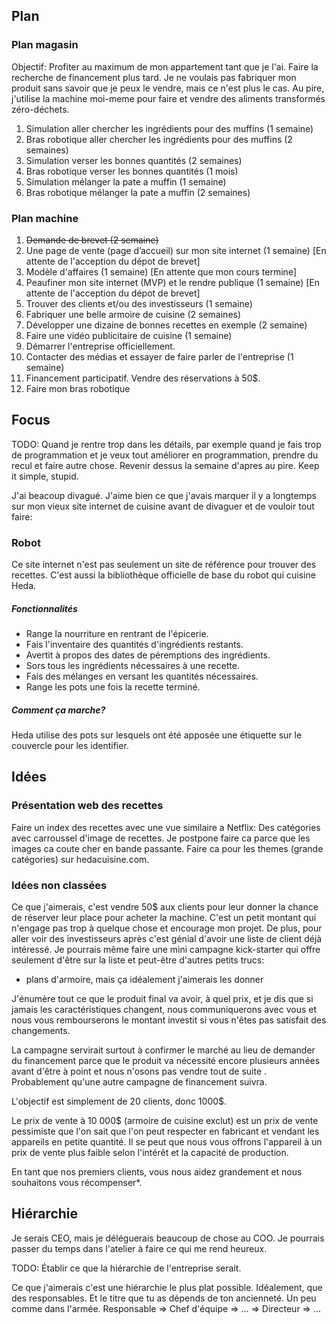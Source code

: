 Plan
-----

### Plan magasin

Objectif: Profiter au maximum de mon appartement tant que je l'ai. Faire la recherche de financement plus tard. Je ne voulais pas fabriquer mon produit sans savoir que je peux le vendre, mais ce n'est plus le cas. Au pire, j'utilise la machine moi-meme pour faire et vendre des aliments transformés zéro-déchets.

1. Simulation aller chercher les ingrédients pour des muffins (1 semaine)
1. Bras robotique aller chercher les ingrédients pour des muffins (2 semaines)
1. Simulation verser les bonnes quantités (2 semaines)
1. Bras robotique verser les bonnes quantités (1 mois)
1. Simulation mélanger la pate a muffin (1 semaine)
1. Bras robotique mélanger la pate a muffin (2 semaines)

### Plan machine

1. <strike>Demande de brevet (2 semaine)</strike>
1.  Une page de vente (page d’accueil) sur mon site internet (1 semaine) [En attente de l'acception du dépot de brevet]
1.  Modèle d'affaires (1 semaine) [En attente que mon cours termine]
1.  Peaufiner mon site internet (MVP) et le rendre publique (1 semaine) [En attente de l'acception du dépot de brevet]
1.  Trouver des clients et/ou des investisseurs (1 semaine)
1.  Fabriquer une belle armoire de cuisine (2 semaines)
1.  Développer une dizaine de bonnes recettes en exemple (2 semaine)
1.  Faire une vidéo publicitaire de cuisine (1 semaine)
1. Démarrer l'entreprise officiellement.
1. Contacter des médias et essayer de faire parler de l'entreprise
    (1 semaine)
1. Financement participatif. Vendre des réservations à 50$.
1. Faire mon bras robotique

## Focus

TODO: Quand je rentre trop dans les détails, par exemple quand je fais trop de programmation et je veux tout améliorer en programmation, prendre du recul et faire autre chose. Revenir dessus la semaine d'apres au pire. Keep it simple, stupid.

J'ai beacoup divagué. J'aime bien ce que j'avais marquer il y a longtemps sur mon vieux site internet de cuisine avant de divaguer et de vouloir tout faire:

### Robot

Ce site internet n'est pas seulement un site de référence pour trouver des recettes. C'est aussi la bibliothèque officielle de base du robot qui cuisine Heda.

##### Fonctionnalités
- Range la nourriture en rentrant de l'épicerie.
- Fais l'inventaire des quantités d'ingrédients restants.
- Avertit à propos des dates de péremptions des ingrédients.  
- Sors tous les ingrédients nécessaires à une recette.
- Fais des mélanges en versant les quantités nécessaires.
- Range les pots une fois la recette terminé.

##### Comment ça marche?

Heda utilise des pots sur lesquels ont été apposée une étiquette sur le couvercle pour les identifier.


Idées
-----

### Présentation web des recettes

Faire un index des recettes avec une vue similaire a Netflix: Des catégories avec carroussel d'image de recettes. Je postpone faire ca parce que les images ca coute cher en bande passante. Faire ca pour les themes (grande catégories) sur hedacuisine.com.

### Idées non classées

Ce que j'aimerais, c'est vendre 50\$ aux clients pour leur donner la
chance de réserver leur place pour acheter la machine. C'est un petit
montant qui n'engage pas trop à quelque chose et encourage mon projet.
De plus, pour aller voir des investisseurs après c'est génial d'avoir
une liste de client déjà intéressé. Je pourrais même faire une mini
campagne kick-starter qui offre seulement d'être sur la liste et
peut-être d'autres petits trucs:

-   plans d'armoire, mais ça idéalement j'aimerais les donner

J'énumère tout ce que le produit final va avoir, à quel prix, et je dis
que si jamais les caractéristiques changent, nous communiquerons avec
vous et nous vous rembourserons le montant investit si vous n'êtes pas
satisfait des changements.

La campagne servirait surtout à confirmer le marché au lieu de demander
du financement parce que le produit va nécessité encore plusieurs années
avant d'être à point et nous n'osons pas vendre tout de suite .
Probablement qu'une autre campagne de financement suivra.

L'objectif est simplement de 20 clients, donc 1000\$.

Le prix de vente à 10 000\$ (armoire de cuisine exclut) est un prix de
vente pessimiste que l'on sait que l'on peut respecter en fabricant et
vendant les appareils en petite quantité. Il se peut que nous vous
offrons l'appareil à un prix de vente plus faible selon l'intérêt et la
capacité de production.

En tant que nos premiers clients, vous nous aidez grandement et nous
souhaitons vous récompenser\*.

Hiérarchie
----------

Je serais CEO, mais je déléguerais beaucoup de chose au COO. Je pourrais
passer du temps dans l'atelier à faire ce qui me rend heureux.

TODO: Établir ce que la hiérarchie de l'entreprise serait.

Ce que j'aimerais c'est une hiérarchie le plus plat possible.
Idéalement, que des responsables. Et le titre que tu as dépends de ton
ancienneté. Un peu comme dans l'armée. Responsable =&gt; Chef d'équipe
=&gt; ... =&gt; Directeur =&gt; ...

